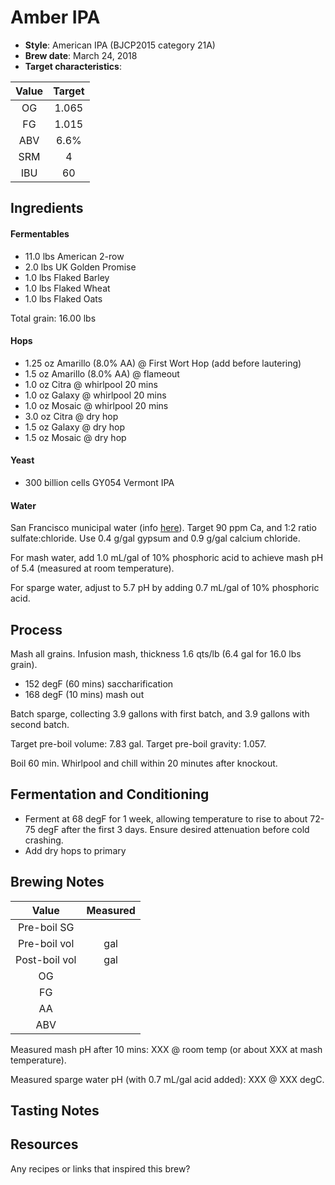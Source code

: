 # Amber IPA

* **Style**: American IPA (BJCP2015 category 21A)
* **Brew date**: March 24, 2018
* **Target characteristics**: 

| Value      | Target |
| :--------: |:------:|
| OG         | 1.065  | 
| FG         | 1.015  | 
| ABV        | 6.6%   |   
| SRM        | 4      |   
| IBU        | 60     |   

## Ingredients

#### Fermentables

* 11.0 lbs American 2-row
* 2.0 lbs UK Golden Promise
* 1.0 lbs Flaked Barley
* 1.0 lbs Flaked Wheat
* 1.0 lbs Flaked Oats

Total grain: 16.00 lbs

#### Hops

* 1.25 oz Amarillo (8.0% AA) @ First Wort Hop (add before lautering)
* 1.5 oz Amarillo (8.0% AA) @ flameout
* 1.0 oz Citra @ whirlpool 20 mins
* 1.0 oz Galaxy @ whirlpool 20 mins
* 1.0 oz Mosaic @ whirlpool 20 mins
* 3.0 oz Citra @ dry hop
* 1.5 oz Galaxy @ dry hop
* 1.5 oz Mosaic @ dry hop

#### Yeast

* 300 billion cells GY054 Vermont IPA

#### Water

San Francisco municipal water (info [here](/docs/water.md)). Target 90 ppm Ca, and 1:2 ratio sulfate:chloride. Use 0.4 g/gal gypsum and 0.9 g/gal calcium chloride.

For mash water, add 1.0 mL/gal of 10% phosphoric acid to achieve mash pH of 5.4 (measured at room temperature).

For sparge water, adjust to 5.7 pH by adding 0.7 mL/gal of 10% phosphoric acid.

## Process

Mash all grains. Infusion mash, thickness 1.6 qts/lb (6.4 gal for 16.0 lbs grain).

* 152 degF (60 mins) saccharification
* 168 degF (10 mins) mash out

Batch sparge, collecting 3.9 gallons with first batch, and 3.9 gallons with second batch.

Target pre-boil volume: 7.83 gal. Target pre-boil gravity: 1.057.

Boil 60 min. Whirlpool and chill within 20 minutes after knockout.

## Fermentation and Conditioning

* Ferment at 68 degF for 1 week, allowing temperature to rise to about 72-75 degF after the first 3 days. Ensure desired attenuation before cold crashing.
* Add dry hops to primary


## Brewing Notes

| Value         | Measured  |
| :-----------: |:---------:|
| Pre-boil SG   |      |
| Pre-boil vol  | gal   |
| Post-boil vol |  gal |
| OG            |     | 
| FG            |      | 
| AA            |        | 
| ABV           |       | 

Measured mash pH after 10 mins: XXX @ room temp (or about XXX at mash temperature).

Measured sparge water pH (with 0.7 mL/gal acid added): XXX @ XXX degC.



## Tasting Notes

## Resources

Any recipes or links that inspired this brew?
